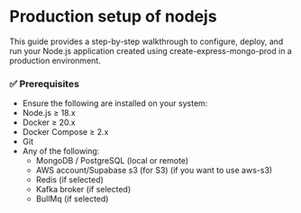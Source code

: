 # Production setup of nodejs
This guide provides a step-by-step walkthrough to configure, deploy, and run your Node.js application created using create-express-mongo-prod in a production environment.

### ✅ Prerequisites
- Ensure the following are installed on your system:
- Node.js ≥ 18.x
- Docker ≥ 20.x
- Docker Compose ≥ 2.x
- Git
- Any of the following:
    - MongoDB / PostgreSQL (local or remote)
    - AWS account/Supabase s3 (for S3) (if you want to use aws-s3)
    - Redis (if selected)
    - Kafka broker (if selected)
    - BullMq (if selected)